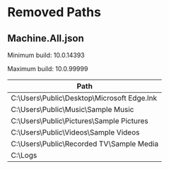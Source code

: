 # Removed Paths

## Machine.All.json

Minimum build: 10.0.14393

Maximum build: 10.0.99999

| Path |
| ---- |
| C:\Users\Public\Desktop\Microsoft Edge.lnk |
| C:\Users\Public\Music\Sample Music |
| C:\Users\Public\Pictures\Sample Pictures |
| C:\Users\Public\Videos\Sample Videos |
| C:\Users\Public\Recorded TV\Sample Media |
| C:\Logs |
